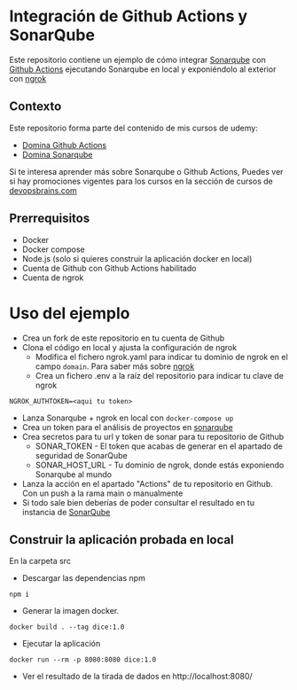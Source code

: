 # Integración de Github Actions y SonarQube

Este repositorio contiene un ejemplo de cómo integrar [Sonarqube](https://docs.sonarsource.com/sonarqube/10.3/) con [Github Actions](https://docs.github.com/es/actions) ejecutando Sonarqube en local y exponiéndolo al exterior con [ngrok](https://ngrok.com/)

## Contexto
Este repositorio forma parte del contenido de mis cursos de udemy:
* [Domina Github Actions](https://www.udemy.com/course/domina-github-actions/?referralCode=CBFBAF72C38BE758CFE1)
* [Domina Sonarqube](https://www.udemy.com/course/domina-sonarqube/?referralCode=EF59257E7D8DC3026D6D)

Si te interesa aprender más sobre Sonarqube o Github Actions, Puedes ver si hay promociones vigentes para los cursos en la sección de cursos de [devopsbrains.com](https://devopsbrains.com/cursos/)


## Prerrequisitos
* Docker
* Docker compose
* Node.js (solo si quieres construir la aplicación docker en local)
* Cuenta de Github con Github Actions habilitado
* Cuenta de ngrok

# Uso del ejemplo
* Crea un fork de este repositorio en tu cuenta de Github
* Clona el código en local y ajusta la configuración de ngrok
    * Modifica el fichero ngrok.yaml para indicar tu dominio de ngrok en el campo `domain`. Para saber más sobre [ngrok](https://youtu.be/UW8BObHdi08)    
    * Crea un fichero .env a la raíz del repositorio para indicar tu clave de ngrok
```
NGROK_AUTHTOKEN=<aqui tu token>
```
* Lanza Sonarqube + ngrok en local con `docker-compose up`
* Crea un token para el análisis de proyectos en [sonarqube](http://localhost:9000/account/security)
* Crea secretos para tu url y token de sonar para tu repositorio de Github
    * SONAR_TOKEN - El token que acabas de generar en el apartado de seguridad de SonarQube
    * SONAR_HOST_URL - Tu dominio de ngrok, donde estás exponiendo Sonarqube al mundo
* Lanza la acción en el apartado "Actions" de tu repositorio en Github. Con un push a la rama main o manualmente
* Si todo sale bien deberías de poder consultar el resultado en tu instancia de [SonarQube](http://localhost:9000/dashboard?id=hello-sonar-ngrok)

## Construir la aplicación probada en local
En la carpeta src

* Descargar las dependencias npm

```shell
npm i
```


* Generar la imagen docker. 

```shell
docker build . --tag dice:1.0
```

* Ejecutar la aplicación

```shell
docker run --rm -p 8080:8080 dice:1.0
```

* Ver el resultado de la tirada de dados en http://localhost:8080/